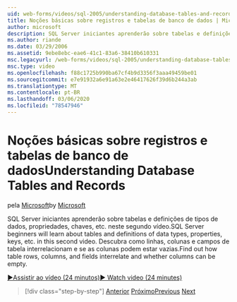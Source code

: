 ```yaml
---
uid: web-forms/videos/sql-2005/understanding-database-tables-and-records
title: Noções básicas sobre registros e tabelas de banco de dados | Microsoft Docs
author: microsoft
description: SQL Server iniciantes aprenderão sobre tabelas e definições de tipos de dados, propriedades, chaves, etc. neste segundo vídeo. Descubra como linhas de tabela, colunas, um...
ms.author: riande
ms.date: 03/29/2006
ms.assetid: 9ebe8ebc-eae6-41c1-83a6-38410b610331
msc.legacyurl: /web-forms/videos/sql-2005/understanding-database-tables-and-records
msc.type: video
ms.openlocfilehash: f88c1725b990ba67cf4b9d3356f3aaa49459be01
ms.sourcegitcommit: e7e91932a6e91a63e2e46417626f39d6b244a3ab
ms.translationtype: MT
ms.contentlocale: pt-BR
ms.lasthandoff: 03/06/2020
ms.locfileid: "78547946"
---
```

# <a name="understanding-database-tables-and-records"></a><span data-ttu-id="61b75-104">Noções básicas sobre registros e tabelas de banco de dados</span><span class="sxs-lookup"><span data-stu-id="61b75-104">Understanding Database Tables and Records</span></span>

<span data-ttu-id="61b75-105">pela [Microsoft](https://github.com/microsoft)</span><span class="sxs-lookup"><span data-stu-id="61b75-105">by [Microsoft](https://github.com/microsoft)</span></span>

<span data-ttu-id="61b75-106">SQL Server iniciantes aprenderão sobre tabelas e definições de tipos de dados, propriedades, chaves, etc. neste segundo vídeo.</span><span class="sxs-lookup"><span data-stu-id="61b75-106">SQL Server beginners will learn about tables and definitions of data types, properties, keys, etc. in this second video.</span></span> <span data-ttu-id="61b75-107">Descubra como linhas, colunas e campos de tabela interrelacionam e se as colunas podem estar vazias.</span><span class="sxs-lookup"><span data-stu-id="61b75-107">Find out how table rows, columns, and fields interrelate and whether columns can be empty.</span></span>

[<span data-ttu-id="61b75-108">&#9654;Assistir ao vídeo (24 minutos)</span><span class="sxs-lookup"><span data-stu-id="61b75-108">&#9654; Watch video (24 minutes)</span></span>](https://channel9.msdn.com/Blogs/ASP-NET-Site-Videos/understanding-database-tables-and-records)

> [!div class="step-by-step"]
> <span data-ttu-id="61b75-109">[Anterior](what-is-a-database.md)
> [Próximo](more-about-column-data-types-and-other-properties.md)</span><span class="sxs-lookup"><span data-stu-id="61b75-109">[Previous](what-is-a-database.md)
[Next](more-about-column-data-types-and-other-properties.md)</span></span>
